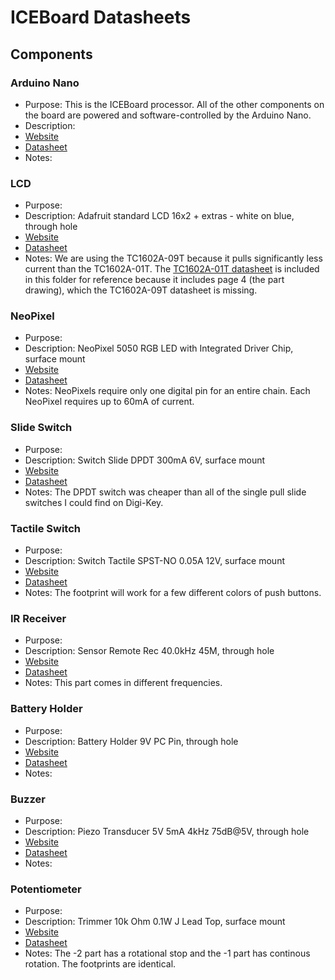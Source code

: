 # ICEBoard Datasheets

## Components

### Arduino Nano

- Purpose: This is the ICEBoard processor.  All of the other components on the board are powered and software-controlled by the Arduino Nano.
- Description: 
- [Website](https://store.arduino.cc/usa/arduino-nano)
- [Datasheet](./nano-user-manual.pdf)
- Notes:

### LCD

- Purpose: 
- Description: Adafruit standard LCD 16x2 + extras - white on blue, through hole
- [Website](https://www.adafruit.com/product/181)
- [Datasheet](./TC1602A-09T.pdf)
- Notes: We are using the TC1602A-09T because it pulls significantly less current than the TC1602A-01T.  The [TC1602A-01T datasheet](./TC1602A-01T) is included in this folder for reference because it includes page 4 (the part drawing), which the TC1602A-09T datasheet is missing.

### NeoPixel

- Purpose: 
- Description: NeoPixel 5050 RGB LED with Integrated Driver Chip, surface mount
- [Website](https://www.adafruit.com/product/1655)
- [Datasheet](./SK6812_LED_datasheet.pdf)
- Notes: NeoPixels require only one digital pin for an entire chain.  Each NeoPixel requires up to 60mA of current.

### Slide Switch

- Purpose: 
- Description: Switch Slide DPDT 300mA 6V, surface mount
- [Website](https://www.digikey.com/products/en?keywords=401-2002-1-ND)
- [Datasheet](./JS202011SCQN_datasheet.pdf)
- Notes: The DPDT switch was cheaper than all of the single pull slide switches I could find on Digi-Key.

### Tactile Switch

- Purpose: 
- Description: Switch Tactile SPST-NO 0.05A 12V, surface mount
- [Website](https://www.digikey.com/products/en?keywords=CKN10889CT-ND)
- [Datasheet](./PTS645_datasheet.pdf)
- Notes: The footprint will work for a few different colors of push buttons.

### IR Receiver

- Purpose: 
- Description: Sensor Remote Rec 40.0kHz 45M, through hole
- [Website](https://www.digikey.com/products/en?keywords=TSOP38240-ND)
- [Datasheet](./tsop382_datasheet.pdf)
- Notes: This part comes in different frequencies.

### Battery Holder

- Purpose: 
- Description: Battery Holder 9V PC Pin, through hole
- [Website](https://www.digikey.com/products/en?keywords=BH9V-PC-ND)
- [Datasheet](./BH9VPC-datasheet.pdf)
- Notes: 

### Buzzer

- Purpose: 
- Description: Piezo Transducer 5V 5mA 4kHz 75dB@5V, through hole
- [Website](https://www.digikey.com/products/en?keywords=2104-TP124005-2CT-ND)
- [Datasheet](./TP124005-2_drawing.pdf)
- Notes: 

### Potentiometer

- Purpose:
- Description: Trimmer 10k Ohm 0.1W J Lead Top, surface mount
- [Website](https://www.digikey.com/product-detail/en/bourns-inc/TC33X-2-103E/TC33X-103ECT-ND/612911)
- [Datasheet](./tc33_datasheet.pdf)
- Notes: The -2 part has a rotational stop and the -1 part has continous rotation.  The footprints are identical.
